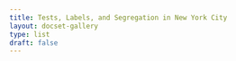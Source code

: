 ```yaml
---
title: Tests, Labels, and Segregation in New York City
layout: docset-gallery
type: list
draft: false
---
```


